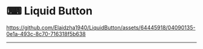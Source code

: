 ⌨ Liquid Button
=====

https://github.com/Elaidzha1940/LiquidButton/assets/64445918/04090135-0e1a-493c-8c70-716318f5b638

-----
